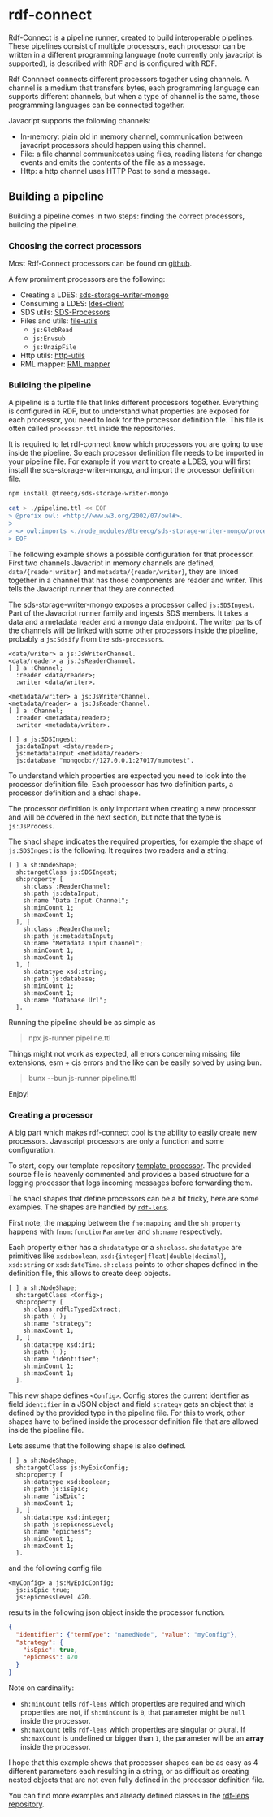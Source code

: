 # rdf-connect

Rdf-Connect is a pipeline runner, created to build interoperable pipelines.
These pipelines consist of multiple processors, each processor can be written in a different programming language (note currently only javacript is supported), is described with RDF and is configured with RDF.

Rdf Connnect connects different processors together using channels.
A channel is a medium that transfers bytes, each programming language can supports different channels, but when a type of channel is the same, those programming languages can be connected together.

Javacript supports the following channels:
- In-memory: plain old in memory channel, communication between javacript processors should happen using this channel.
- File: a file channel communitcates using files, reading listens for change events and emits the contents of the file as a message.
- Http: a http channel uses HTTP Post to send a message.

## Building a pipeline

Building a pipeline comes in two steps: finding the correct processors, building the pipeline.

### Choosing the correct processors

Most Rdf-Connect processors can be found on [github](https://github.com/orgs/rdf-connect/repositories).

A few promiment processors are the following:
- Creating a LDES: [sds-storage-writer-mongo](https://github.com/rdf-connect/sds-storage-writer-mongo)
- Consuming a LDES: [ldes-client](https://github.com/rdf-connect/ldes-client)
- SDS utils: [SDS-Processors](https://github.com/rdf-connect/sds-processors)
- Files and utils: [file-utils](https://github.com/rdf-connect/file-utils-processors-ts)
  - `js:GlobRead`
  - `js:Envsub`
  - `js:UnzipFile`
- Http utils: [http-utils](https://github.com/rdf-connect/http-utils-processor-ts)
- RML mapper: [RML mapper](https://github.com/rdf-connect/rml-mapper-processor-ts)


### Building the pipeline

A pipeline is a turtle file that links different processors together.
Everything is configured in RDF, but to understand what properties are exposed for each processor, you need to look for the processor definition file.
This file is often called `processor.ttl` inside the repositories.

It is required to let rdf-connect know which processors you are going to use inside the pipeline.
So each processor definition file needs to be imported in your pipeline file.
For example if you want to create a LDES, you will first install the sds-storage-writer-mongo, and import the processor definition file.

```bash
npm install @treecg/sds-storage-writer-mongo

cat > ./pipeline.ttl << EOF
> @prefix owl: <http://www.w3.org/2002/07/owl#>.
>
> <> owl:imports <./node_modules/@treecg/sds-storage-writer-mongo/processor.ttl>.
> EOF
```

The following example shows a possible configuration for that processor.
First two channels Javacript in memory channels are defined, `data/{reader|writer}` and `metadata/{reader/writer}`, they are linked together in a channel that has those components are reader and writer.
This tells the Javacript runner that they are connected.

The sds-storage-writer-mongo exposes a processor called `js:SDSIngest`. Part of the Javacript runner family and ingests SDS members.
It takes a data and a metadata reader and a mongo data endpoint.
The writer parts of the channels will be linked with some other processors inside the pipeline, probably a `js:Sdsify` from the `sds-processors`.

```turtle
<data/writer> a js:JsWriterChannel.
<data/reader> a js:JsReaderChannel.
[ ] a :Channel;
  :reader <data/reader>;
  :writer <data/writer>.
  
<metadata/writer> a js:JsWriterChannel.
<metadata/reader> a js:JsReaderChannel.
[ ] a :Channel;
  :reader <metadata/reader>;
  :writer <metadata/writer>.
  
[ ] a js:SDSIngest;
  js:dataInput <data/reader>;
  js:metadataInput <metadata/reader>;
  js:database "mongodb://127.0.0.1:27017/mumotest".
```

To understand which properties are expected you need to look into the processor definition file.
Each processor has two definition parts, a processor definition and a shacl shape.

The processor definition is only important when creating a new processor and will be covered in the next section, but note that the type is `js:JsProcess`.

The shacl shape indicates the required properties, for example the shape of `js:SDSIngest` is the following. It requires two readers and a string.
```turtle
[ ] a sh:NodeShape;
  sh:targetClass js:SDSIngest;
  sh:property [
    sh:class :ReaderChannel;
    sh:path js:dataInput;
    sh:name "Data Input Channel";
    sh:minCount 1;
    sh:maxCount 1;
  ], [
    sh:class :ReaderChannel;
    sh:path js:metadataInput;
    sh:name "Metadata Input Channel";
    sh:minCount 1;
    sh:maxCount 1;
  ], [
    sh:datatype xsd:string;
    sh:path js:database;
    sh:minCount 1;
    sh:maxCount 1;
    sh:name "Database Url";
  ].
```

Running the pipeline should be as simple as

> npx js-runner pipeline.ttl

Things might not work as expected, all errors concerning missing file extensions, esm + cjs errors and the like can be easily solved by using bun.

> bunx --bun js-runner pipeline.ttl


Enjoy!



### Creating a processor

A big part which makes rdf-connect cool is the ability to easily create new processors.
Javascript processors are only a function and some configuration.

To start, copy our template repository [template-processor](https://github.com/rdf-connect/template-processor-ts).
The provided source file is heavenly commented and provides a based structure for a logging processor that logs incoming messages before forwarding them.


The shacl shapes that define processors can be a bit tricky, here are some examples. The shapes are handled by [`rdf-lens`](https://github.com/ajuvercr/rdf-lens).

First note, the mapping between the `fno:mapping` and the `sh:property` happens with `fnom:functionParameter` and `sh:name` respectively.

Each property either has a `sh:datatype` or a `sh:class`. `sh:datatype` are primitives like `xsd:boolean`, `xsd:{integer|float|double|decimal}`, `xsd:string` or `xsd:dateTime`.
`sh:class` points to other shapes defined in the definition file, this allows to create deep objects.

```turtle
[ ] a sh:NodeShape;
  sh:targetClass <Config>;
  sh:property [
    sh:class rdfl:TypedExtract;
    sh:path ( );
    sh:name "strategy";
    sh:maxCount 1;
  ], [
    sh:datatype xsd:iri;
    sh:path ( );
    sh:name "identifier";
    sh:minCount 1;
    sh:maxCount 1;
  ].
```

This new shape defines `<Config>`. Config stores the current identifier as field `identifier` in a JSON object and field `strategy` gets an object that is defined by the provided type in the pipeline file.
For this to work, other shapes have to befined inside the processor definition file that are allowed inside the pipeline file.

Lets assume that the following shape is also defined.
```turtle
[ ] a sh:NodeShape;
  sh:targetClass js:MyEpicConfig;
  sh:property [
    sh:datatype xsd:boolean;
    sh:path js:isEpic;
    sh:name "isEpic";
    sh:maxCount 1;
  ], [
    sh:datatype xsd:integer;
    sh:path js:epicnessLevel;
    sh:name "epicness";
    sh:minCount 1;
    sh:maxCount 1;
  ].
```
and the following config file

```turtle
<myConfig> a js:MyEpicConfig;
  js:isEpic true;
  js:epicnessLevel 420.
```
results in the following json object inside the processor function.

```json
{
  "identifier": {"termType": "namedNode", "value": "myConfig"},
  "strategy": {
    "isEpic": true,
    "epicness": 420
  }
}
```

Note on cardinality: 
 - `sh:minCount` tells `rdf-lens` which properties are required and which properties are not, if `sh:minCount` is `0`, that parameter might be `null` inside the processor.
 - `sh:maxCount` tells `rdf-lens` which properties are singular or plural. If `sh:maxCount` is undefined or bigger than `1`, the parameter will be an **array**  inside the processor.

I hope that this example shows that processor shapes can be as easy as 4 different parameters each resulting in a string, or as difficult as creating nested objects that are not even fully defined in the processor definition file.

You can find more examples and already defined classes in the [rdf-lens repository](https://github.com/ajuvercr/rdf-lens).





